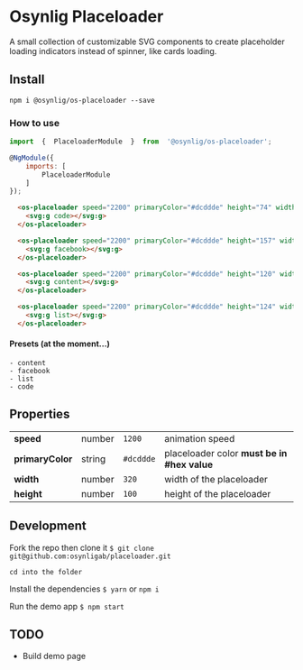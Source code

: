 

# Osynlig Placeloader

A small collection of customizable SVG components to create placeholder loading indicators instead of spinner, like cards loading.

  
## Install
```
npm i @osynlig/os-placeloader --save
```
### How to use
```javascript
import  {  PlaceloaderModule  }  from  '@osynlig/os-placeloader';

@NgModule({
	imports: [
		PlaceloaderModule
	]
});

```
```html
  <os-placeloader speed="2200" primaryColor="#dcddde" height="74" width="399">
    <svg:g code></svg:g>
  </os-placeloader>

  <os-placeloader speed="2200" primaryColor="#dcddde" height="157" width="399">
    <svg:g facebook></svg:g>
  </os-placeloader>

  <os-placeloader speed="2200" primaryColor="#dcddde" height="120" width="399">
    <svg:g content></svg:g>
  </os-placeloader>

  <os-placeloader speed="2200" primaryColor="#dcddde" height="124" width="399">
    <svg:g list></svg:g>
  </os-placeloader>
```

#### Presets (at the moment...)
    - content
	- facebook
    - list
	- code

## Properties

| | |  | |
|--|--|--|--|
| **speed** | number | `1200` | animation speed |
| **primaryColor** | string | `#dcddde` | placeloader color **must be in #hex value** |
| **width** | number | `320` | width of the placeloader |
| **height** | number | `100` | height of the placeloader |

## Development

Fork the repo then clone it
`$ git clone git@github.com:osynligab/placeloader.git`

`cd into the folder`

Install the dependencies
`$ yarn` or `npm i`

Run the demo app
`$ npm start`


## TODO
- Build demo page